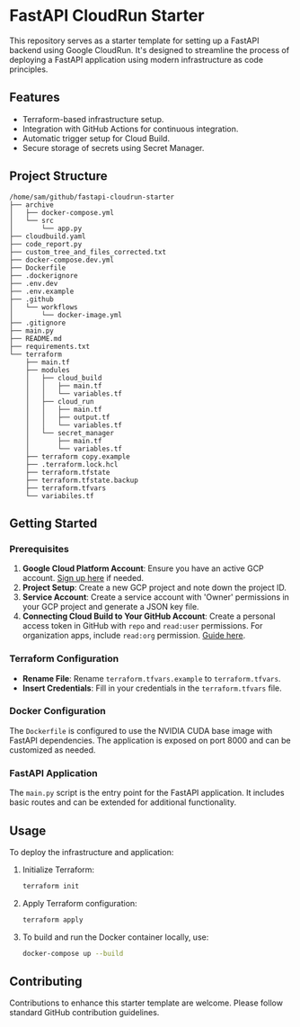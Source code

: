 
# FastAPI CloudRun Starter

This repository serves as a starter template for setting up a FastAPI backend using Google CloudRun. It's designed to streamline the process of deploying a FastAPI application using modern infrastructure as code principles.

## Features

- Terraform-based infrastructure setup.
- Integration with GitHub Actions for continuous integration.
- Automatic trigger setup for Cloud Build.
- Secure storage of secrets using Secret Manager.

## Project Structure

```
/home/sam/github/fastapi-cloudrun-starter
├── archive
│   ├── docker-compose.yml
│   └── src
│       └── app.py
├── cloudbuild.yaml
├── code_report.py
├── custom_tree_and_files_corrected.txt
├── docker-compose.dev.yml
├── Dockerfile
├── .dockerignore
├── .env.dev
├── .env.example
├── .github
│   └── workflows
│       └── docker-image.yml
├── .gitignore
├── main.py
├── README.md
├── requirements.txt
└── terraform
    ├── main.tf
    ├── modules
    │   ├── cloud_build
    │   │   ├── main.tf
    │   │   └── variables.tf
    │   ├── cloud_run
    │   │   ├── main.tf
    │   │   ├── output.tf
    │   │   └── variables.tf
    │   └── secret_manager
    │       ├── main.tf
    │       └── variables.tf
    ├── terraform copy.example
    ├── .terraform.lock.hcl
    ├── terraform.tfstate
    ├── terraform.tfstate.backup
    ├── terraform.tfvars
    └── variabiles.tf
```

## Getting Started

### Prerequisites

1. **Google Cloud Platform Account**: Ensure you have an active GCP account. [Sign up here](https://cloud.google.com/) if needed.
2. **Project Setup**: Create a new GCP project and note down the project ID.
3. **Service Account**: Create a service account with 'Owner' permissions in your GCP project and generate a JSON key file.
4. **Connecting Cloud Build to Your GitHub Account**: Create a personal access token in GitHub with `repo` and `read:user` permissions. For organization apps, include `read:org` permission. [Guide here](https://cloud.google.com/build/docs/automating-builds/github/connect-repo-github?generation=2nd-gen#terraform_1).

### Terraform Configuration

- **Rename File**: Rename `terraform.tfvars.example` to `terraform.tfvars`.
- **Insert Credentials**: Fill in your credentials in the `terraform.tfvars` file.

### Docker Configuration

The `Dockerfile` is configured to use the NVIDIA CUDA base image with FastAPI dependencies. The application is exposed on port 8000 and can be customized as needed.

### FastAPI Application

The `main.py` script is the entry point for the FastAPI application. It includes basic routes and can be extended for additional functionality.

## Usage

To deploy the infrastructure and application:

1. Initialize Terraform:
   ```bash
   terraform init
   ```
2. Apply Terraform configuration:
   ```bash
   terraform apply
   ```
3. To build and run the Docker container locally, use:
   ```bash
   docker-compose up --build
   ```

## Contributing

Contributions to enhance this starter template are welcome. Please follow standard GitHub contribution guidelines.
